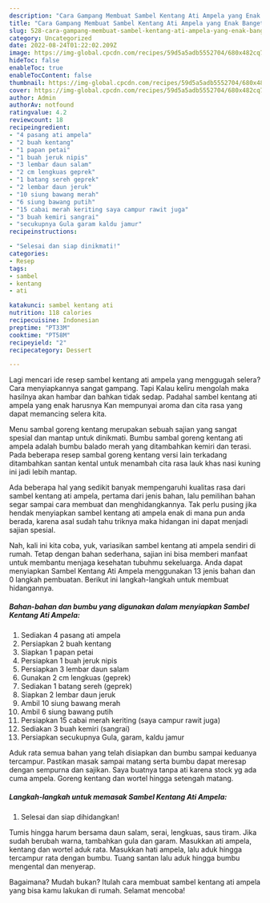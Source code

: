 ```yaml
---
description: "Cara Gampang Membuat Sambel Kentang Ati Ampela yang Enak Banget"
title: "Cara Gampang Membuat Sambel Kentang Ati Ampela yang Enak Banget"
slug: 528-cara-gampang-membuat-sambel-kentang-ati-ampela-yang-enak-banget
category: Uncategorized
date: 2022-08-24T01:22:02.209Z
image: https://img-global.cpcdn.com/recipes/59d5a5adb5552704/680x482cq70/sambel-kentang-ati-ampela-foto-resep-utama.jpg
hideToc: false
enableToc: true
enableTocContent: false
thumbnail: https://img-global.cpcdn.com/recipes/59d5a5adb5552704/680x482cq70/sambel-kentang-ati-ampela-foto-resep-utama.jpg
cover: https://img-global.cpcdn.com/recipes/59d5a5adb5552704/680x482cq70/sambel-kentang-ati-ampela-foto-resep-utama.jpg
author: Admin
authorAv: notfound
ratingvalue: 4.2
reviewcount: 18
recipeingredient:
- "4 pasang ati ampela"
- "2 buah kentang"
- "1 papan petai"
- "1 buah jeruk nipis"
- "3 lembar daun salam"
- "2 cm lengkuas geprek"
- "1 batang sereh geprek"
- "2 lembar daun jeruk"
- "10 siung bawang merah"
- "6 siung bawang putih"
- "15 cabai merah keriting saya campur rawit juga"
- "3 buah kemiri sangrai"
- "secukupnya Gula garam kaldu jamur"
recipeinstructions:

- "Selesai dan siap dinikmati!"
categories:
- Resep
tags:
- sambel
- kentang
- ati

katakunci: sambel kentang ati 
nutrition: 118 calories
recipecuisine: Indonesian
preptime: "PT33M"
cooktime: "PT58M"
recipeyield: "2"
recipecategory: Dessert

---
```



Lagi mencari ide resep sambel kentang ati ampela yang menggugah selera? Cara menyiapkannya sangat gampang. Tapi Kalau keliru mengolah maka hasilnya akan hambar dan bahkan tidak sedap. Padahal sambel kentang ati ampela yang enak harusnya Kan mempunyai aroma dan cita rasa yang dapat memancing selera kita.


Menu sambal goreng kentang merupakan sebuah sajian yang sangat spesial dan mantap untuk dinikmati. Bumbu sambal goreng kentang ati ampela adalah bumbu balado merah yang ditambahkan kemiri dan terasi. Pada beberapa resep sambal goreng kentang versi lain terkadang ditambahkan santan kental untuk menambah cita rasa lauk khas nasi kuning ini jadi lebih mantap.

Ada beberapa hal yang sedikit banyak mempengaruhi kualitas rasa dari sambel kentang ati ampela, pertama dari jenis bahan, lalu pemilihan bahan segar sampai cara membuat dan menghidangkannya. Tak perlu pusing jika hendak menyiapkan sambel kentang ati ampela enak di mana pun anda berada, karena asal sudah tahu triknya maka hidangan ini dapat menjadi sajian spesial.


Nah, kali ini kita coba, yuk, variasikan sambel kentang ati ampela sendiri di rumah. Tetap dengan bahan sederhana, sajian ini bisa memberi manfaat untuk membantu menjaga kesehatan tubuhmu sekeluarga. Anda dapat menyiapkan Sambel Kentang Ati Ampela menggunakan 13 jenis bahan dan 0 langkah pembuatan. Berikut ini langkah-langkah untuk membuat hidangannya.

<!--inarticleads1-->

##### Bahan-bahan dan bumbu yang digunakan dalam menyiapkan Sambel Kentang Ati Ampela:

1. Sediakan 4 pasang ati ampela
1. Persiapkan 2 buah kentang
1. Siapkan 1 papan petai
1. Persiapkan 1 buah jeruk nipis
1. Persiapkan 3 lembar daun salam
1. Gunakan 2 cm lengkuas (geprek)
1. Sediakan 1 batang sereh (geprek)
1. Siapkan 2 lembar daun jeruk
1. Ambil 10 siung bawang merah
1. Ambil 6 siung bawang putih
1. Persiapkan 15 cabai merah keriting (saya campur rawit juga)
1. Sediakan 3 buah kemiri (sangrai)
1. Persiapkan secukupnya Gula, garam, kaldu jamur


Aduk rata semua bahan yang telah disiapkan dan bumbu sampai keduanya tercampur. Pastikan masak sampai matang serta bumbu dapat meresap dengan sempurna dan sajikan. Saya buatnya tanpa ati karena stock yg ada cuma ampela. Goreng kentang dan wortel hingga setengah matang. 

<!--inarticleads2-->

##### Langkah-langkah untuk memasak Sambel Kentang Ati Ampela:


1. Selesai dan siap dihidangkan!

Tumis hingga harum bersama daun salam, serai, lengkuas, saus tiram. Jika sudah berubah warna, tambahkan gula dan garam. Masukkan ati ampela, kentang dan wortel aduk rata. Masukkan hati ampela, lalu aduk hingga tercampur rata dengan bumbu. Tuang santan lalu aduk hingga bumbu mengental dan menyerap. 

Bagaimana? Mudah bukan? Itulah cara membuat sambel kentang ati ampela yang bisa kamu lakukan di rumah. Selamat mencoba!
